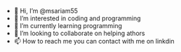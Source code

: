 - 👋 Hi, I’m @msariam55
- 👀 I’m interested in coding and programming
- 🌱 I’m currently learning programming 
- 💞️ I’m looking to collaborate on helping athors
- 📫 How to reach me you can contact with me on linkdin

<!---
msariam55/msariam55 is a ✨ special ✨ repository because its `README.md` (this file) appears on your GitHub profile.
You can click the Preview link to take a look at your changes.
--->
